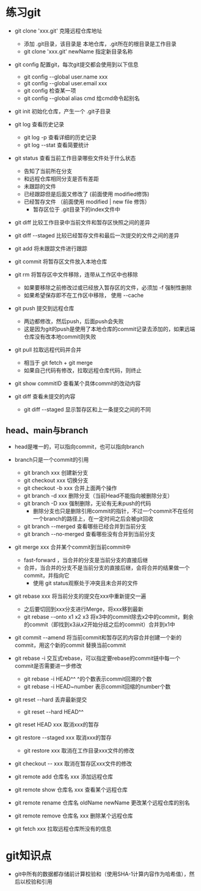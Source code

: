 # 练习git
- git clone 'xxx.git' 克隆远程仓库地址
  - 添加 .git目录，该目录是 本地仓库，.git所在的根目录是工作目录
  - git clone 'xxx.git' newName 指定新目录名称

- git config 配置git，每次git提交都会使用到以下信息
  - git config --global user.name xxx
  - git config --global user.email xxx
  - git config <key> 检查某一项
  - git config --global alias cmd 给cmd命令起别名

- git init 初始化仓库，产生一个 .git子目录

- git log 查看历史记录
  - git log -p 查看详细的历史记录
  - git log --stat 查看简要统计
  
- git status 查看当前工作目录哪些文件处于什么状态
  - 告知了当前所在分支
  - 和远程仓库相同分支是否有差距
  - 未跟踪的文件 
  - 已经跟踪但是后面又修改了 (前面使用 modified修饰)
  - 已经暂存文件 （前面使用 modified | new file 修饰）
    - 暂存区位于 .git目录下的index文件中

- git diff 比较工作目录中当前文件和暂存区快照之间的差异
- git diff --staged 比较已经暂存文件和最后一次提交的文件之间的差异  

- git add 将未跟踪文件进行跟踪
- git commit 将暂存区文件放入本地仓库
- git rm 将暂存区中文件移除，连带从工作区中也移除
  - 如果要移除之前修改过或已经放入暂存区的文件，必须加 -f 强制性删除
  - 如果希望保存即不在工作区中移除， 使用 --cache
- git push 提交到远程仓库
  - 两边都修改，然后push，后面push会失败
  - 这是因为git的push是使用了本地仓库的commit记录去添加的，如果远端仓库没有改本地commit则失败
  
- git pull 拉取远程代码并合并
  - 相当于 git fetch + git merge 
  - 如果自己代码有修改，拉取远程仓库代码，则终止
  
- git show commitID 查看某个具体commit的改动内容
- git diff 查看未提交的内容
  - git diff --staged 显示暂存区和上一条提交之间的不同

## head、main与branch
- head是唯一的，可以指向commit，也可以指向branch
- branch只是一个commit的引用
  - git branch xxx  创建新分支
  - git checkout xxx  切换分支
  - git checkout -b xxx 合并上面两个操作
  - git branch -d xxx 删除分支（当前Head不能指向被删除分支）
  - git branch -D xxx 强制删除，无论有无未push的代码
    - 删除分支也只是删除引用commit的指针，不过一个commit不在任何一个branch的路径上，在一定时间之后会被git回收
  - git branch --merged 查看哪些已经合并到当前分支
  - git branch --no-merged 查看哪些没有合并到当前分支

- git merge xxx 合并某个commit到当前commit中
  - fast-forward ，当合并的分支是当前分支的直接后继
  - 合并，当合并的分支不是当前分支的直接后继，会将合并的结果做一个commit，并指向它
    - 使用 git status观察处于冲突且未合并的文件
- git rebase xxx 将当前分支的提交在xxx中重新提交一遍
  - 之后要切回到xxx分支进行Merge，将xxx移到最新
  - git rebase --onto x1 x2 x3 将x3中的commit除去x2中的commit，剩余的commit（即找到x3从x2开始分歧之后的commit）合并到x1中

- git commit --amend 将当前commit和暂存区的内容合并创建一个新的commit，用这个新的commit 替换当前commit
- git rebase -i 交互式rebase，可以指定要rebase的commit链中每一个commit是否需要进一步修改
  - git rebase -i HEAD^^ ^的个数表示commit回溯的个数
  - git rebase -i HEAD~number 表示commit回缩的number个数

- git reset --hard 丢弃最新提交
  - git reset --hard HEAD^^

- git reset HEAD xxx 取消xxx的暂存
- git restore --staged xxx 取消xxx的暂存
  - git restore xxx 取消在工作目录xxx文件的修改
- git checkout -- xxx 取消在暂存区xxx文件的修改

- git remote add 仓库名 xxx 添加远程仓库
- git remote show 仓库名 xxx 查看某个远程仓库
- git remote rename 仓库名 oldName newName 更改某个远程仓库的别名
- git remote remove 仓库名 xxx 删除某个远程仓库

- git fetch xxx 拉取远程仓库所没有的信息

# git知识点
- git中所有的数据都存储前计算校验和（使用SHA-1计算内容作为哈希值），然后以校验和引用